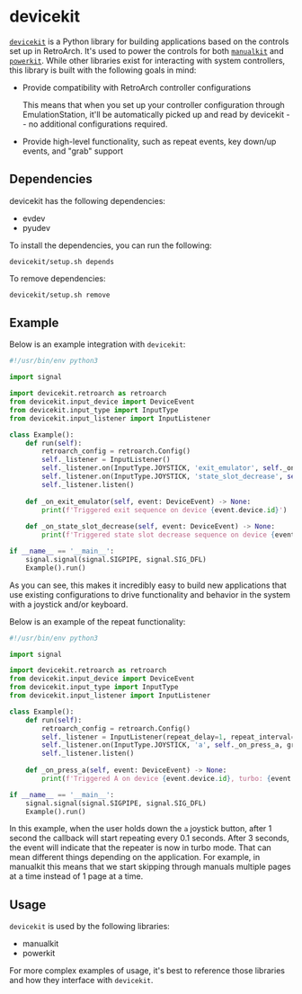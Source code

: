 # devicekit

[`devicekit`](/lib/devicekit/) is a Python library for building applications based on the controls
set up in RetroArch.  It's used to power the controls for both [`manualkit`](/manual/manualkit.md)
and [`powerkit`](/manual/powerkit.md).  While other libraries exist for interacting
with system controllers, this library is built with the following goals in mind:

* Provide compatibility with RetroArch controller configurations

  This means that when you set up your controller configuration through EmulationStation,
  it'll be automatically picked up and read by devicekit -- no additional configurations
  required.

* Provide high-level functionality, such as repeat events, key down/up events, and "grab" support

## Dependencies

devicekit has the following dependencies:

* evdev
* pyudev

To install the dependencies, you can run the following:

```
devicekit/setup.sh depends
```

To remove dependencies:

```bash
devicekit/setup.sh remove
```

## Example

Below is an example integration with `devicekit`:

```python
#!/usr/bin/env python3

import signal

import devicekit.retroarch as retroarch
from devicekit.input_device import DeviceEvent
from devicekit.input_type import InputType
from devicekit.input_listener import InputListener

class Example():
    def run(self):
        retroarch_config = retroarch.Config()
        self._listener = InputListener()
        self._listener.on(InputType.JOYSTICK, 'exit_emulator', self._on_exit_emulator, grabbed=False, hotkey=True, on_key_down=True, retroarch=True, repeat=False)
        self._listener.on(InputType.JOYSTICK, 'state_slot_decrease', self._on_state_slot_decrease, grabbed=False, hotkey=True, on_key_down=True, retroarch=True, repeat=False)
        self._listener.listen()
    
    def _on_exit_emulator(self, event: DeviceEvent) -> None:
        print(f'Triggered exit sequence on device {event.device.id}')
    
    def _on_state_slot_decrease(self, event: DeviceEvent) -> None:
        print(f'Triggered state slot decrease sequence on device {event.device.id}')

if __name__ == '__main__':
    signal.signal(signal.SIGPIPE, signal.SIG_DFL)
    Example().run()
```

As you can see, this makes it incredibly easy to build new applications that use existing
configurations to drive functionality and behavior in the system with a joystick and/or
keyboard.

Below is an example of the repeat functionality:

```python
#!/usr/bin/env python3

import signal

import devicekit.retroarch as retroarch
from devicekit.input_device import DeviceEvent
from devicekit.input_type import InputType
from devicekit.input_listener import InputListener

class Example():
    def run(self):
        retroarch_config = retroarch.Config()
        self._listener = InputListener(repeat_delay=1, repeat_interval=0.1, repeat_turbo_wait=3)
        self._listener.on(InputType.JOYSTICK, 'a', self._on_press_a, grabbed=False, hotkey=False, on_key_down=True, retroarch=True, repeat=True)
        self._listener.listen()
    
    def _on_press_a(self, event: DeviceEvent) -> None:
        print(f'Triggered A on device {event.device.id}, turbo: {event.turbo}')

if __name__ == '__main__':
    signal.signal(signal.SIGPIPE, signal.SIG_DFL)
    Example().run()
```

In this example, when the user holds down the `a` joystick button, after 1 second the callback
will start repeating every 0.1 seconds.  After 3 seconds, the event will indicate that the
repeater is now in turbo mode.  That can mean different things depending on the application.
For example, in manualkit this means that we start skipping through manuals multiple pages
at a time instead of 1 page at a time.

## Usage

`devicekit` is used by the following libraries:

* manualkit
* powerkit

For more complex examples of usage, it's best to reference those libraries and how they
interface with `devicekit`.
